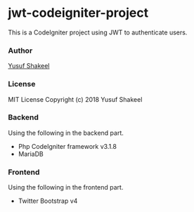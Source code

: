 # jwt-codeigniter-project
This is a CodeIgniter project using JWT to authenticate users.

### Author

[Yusuf Shakeel](https://github.com/yusufshakeel)

### License

MIT License Copyright (c) 2018 Yusuf Shakeel

### Backend

Using the following in the backend part.

* Php CodeIgniter framework v3.1.8
* MariaDB

### Frontend

Using the following in the frontend part.

* Twitter Bootstrap v4